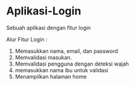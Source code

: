 # Aplikasi-Login
Sebuah aplikasi dengan fitur login

Alur Fitur Login : 
1. Memasukkan nama, email, dan password
2. Memvalidasi masukan.
3. Memvalidasi pengguna dengan deteksi wajah
4. memasukkan nama ibu untuk validasi
5. Menampilkan halaman home
